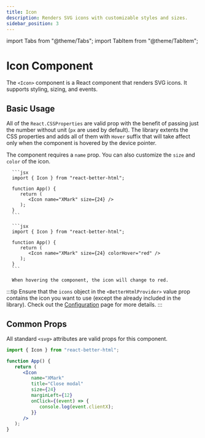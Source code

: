 ```yaml
---
title: Icon
description: Renders SVG icons with customizable styles and sizes.
sidebar_position: 3
---
```


import Tabs from "@theme/Tabs";
import TabItem from "@theme/TabItem";

# Icon Component

The `<Icon>` component is a React component that renders SVG icons. It supports styling, sizing, and events.

## Basic Usage

All of the `React.CSSProperties` are valid prop with the benefit of passing just the number without unit (`px` are used by default). The library extents the CSS properties and adds all of them with `Hover` suffix that will take affect only when the component is hovered by the device pointer.

The component requires a `name` prop. You can also customize the `size` and `color` of the icon.

<Tabs>
   <TabItem value="basic" label="Basic" default>

      ```jsx
      import { Icon } from "react-better-html";

      function App() {
         return (
            <Icon name="XMark" size={24} />
         );
      }
      ```

   </TabItem>

   <TabItem value="withHover" label="With Hover">

      ```jsx
      import { Icon } from "react-better-html";

      function App() {
         return (
            <Icon name="XMark" size={24} colorHover="red" />
         );
      }
      ```

      When hovering the component, the icon will change to red.

   </TabItem>
</Tabs>

:::tip
Ensure that the `icons` object in the `<BetterHtmlProvider>` value prop contains the icon you want to use (except the already included in the library). Check out the [Configuration](../getting-started/configuration#icons-configuration) page for more details.
:::

## Common Props

All standard `<svg>` attributes are valid props for this component.

```jsx
import { Icon } from "react-better-html";

function App() {
   return (
      <Icon
         name="XMark"
         title="Close modal"
         size={24}
         marginLeft={12}
         onClick={(event) => {
            console.log(event.clientX);
         }}
      />
   );
}
```
